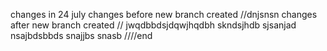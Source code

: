 changes in 24 july 
changes before new branch created
//dnjsnsn
changes after new branch created
// jwqdbbdsjdqwjhqdbh
skndsjhdb
sjsanjad
nsajbdsbbds
snajjbs
snasb
////end